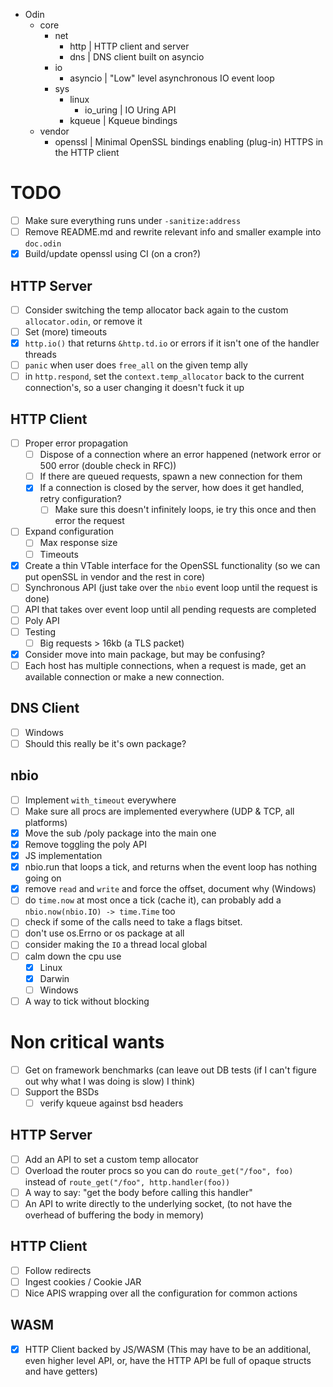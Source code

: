 - Odin
	- core
		- net
			- http         | HTTP client and server
			- dns          | DNS client built on asyncio
		- io
			- asyncio      | "Low" level asynchronous IO event loop
		- sys
			- linux
				- io_uring | IO Uring API
			- kqueue       | Kqueue bindings
	 - vendor
	 	- openssl          | Minimal OpenSSL bindings enabling (plug-in) HTTPS in the HTTP client

# TODO

- [ ] Make sure everything runs under `-sanitize:address`
- [ ] Remove README.md and rewrite relevant info and smaller example into `doc.odin`
- [x] Build/update openssl using CI (on a cron?)

## HTTP Server

- [ ] Consider switching the temp allocator back again to the custom `allocator.odin`, or remove it
- [ ] Set (more) timeouts
- [x] `http.io()` that returns `&http.td.io` or errors if it isn't one of the handler threads
- [ ] `panic` when user does `free_all` on the given temp ally
- [ ] in `http.respond`, set the `context.temp_allocator` back to the current connection's, so a user changing it doesn't fuck it up

## HTTP Client

- [ ] Proper error propagation
	- [ ] Dispose of a connection where an error happened (network error or 500 error (double check in RFC))
	- [ ] If there are queued requests, spawn a new connection for them
	- [x] If a connection is closed by the server, how does it get handled, retry configuration?
		- [ ] Make sure this doesn't infinitely loops, ie try this once and then error the request
- [ ] Expand configuration
    - [ ] Max response size
	- [ ] Timeouts
- [x] Create a thin VTable interface for the OpenSSL functionality (so we can put openSSL in vendor and the rest in core)
- [ ] Synchronous API (just take over the `nbio` event loop until the request is done)
- [ ] API that takes over event loop until all pending requests are completed
- [ ] Poly API
- [ ] Testing
	- [ ] Big requests > 16kb (a TLS packet)
- [x] Consider move into main package, but may be confusing?
- [ ] Each host has multiple connections, when a request is made, get an available connection or make a new connection.

## DNS Client

- [ ] Windows
- [ ] Should this really be it's own package?

## nbio

- [ ] Implement `with_timeout` everywhere
- [ ] Make sure all procs are implemented everywhere (UDP & TCP, all platforms)
- [x] Move the sub /poly package into the main one
- [x] Remove toggling the poly API
- [x] JS implementation
- [x] nbio.run that loops a tick, and returns when the event loop has nothing going on
- [x] remove `read` and `write` and force the offset, document why (Windows)
- [ ] do `time.now` at most once a tick (cache it), can probably add a `nbio.now(nbio.IO) -> time.Time` too
- [ ] check if some of the calls need to take a flags bitset.
- [ ] don't use os.Errno or os package at all
- [ ] consider making the `IO` a thread local global
- [ ] calm down the cpu use
	- [x] Linux
	- [x] Darwin
	- [ ] Windows
- [ ] A way to tick without blocking

# Non critical wants

- [ ] Get on framework benchmarks (can leave out DB tests (if I can't figure out why what I was doing is slow) I think)
- [ ] Support the BSDs
	- [ ] verify kqueue against bsd headers

## HTTP Server

- [ ] Add an API to set a custom temp allocator
- [ ] Overload the router procs so you can do `route_get("/foo", foo)` instead of `route_get("/foo", http.handler(foo))`
- [ ] A way to say: "get the body before calling this handler"
- [ ] An API to write directly to the underlying socket, (to not have the overhead of buffering the body in memory)

## HTTP Client

- [ ] Follow redirects
- [ ] Ingest cookies / Cookie JAR
- [ ] Nice APIS wrapping over all the configuration for common actions

## WASM

- [x] HTTP Client backed by JS/WASM (This may have to be an additional, even higher level API, or, have the HTTP API be full of opaque structs and have getters)

